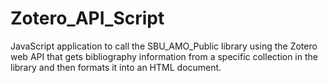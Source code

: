 # Zotero_API_Script

JavaScript application to call the SBU_AMO_Public library using the Zotero web API that gets bibliography information from a specific collection in the library and then formats it into an HTML document.  
